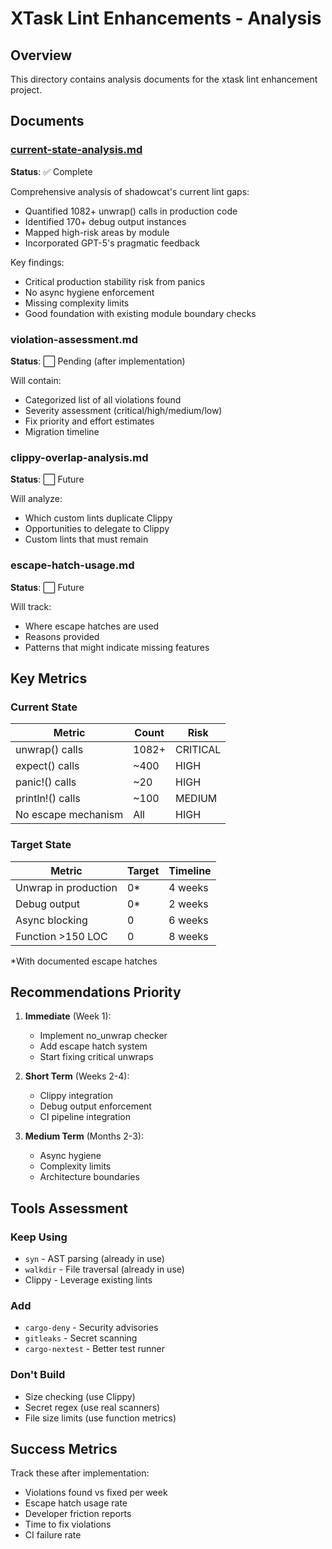 # XTask Lint Enhancements - Analysis

## Overview
This directory contains analysis documents for the xtask lint enhancement project.

## Documents

### [current-state-analysis.md](current-state-analysis.md)
**Status**: ✅ Complete

Comprehensive analysis of shadowcat's current lint gaps:
- Quantified 1082+ unwrap() calls in production code
- Identified 170+ debug output instances
- Mapped high-risk areas by module
- Incorporated GPT-5's pragmatic feedback

Key findings:
- Critical production stability risk from panics
- No async hygiene enforcement
- Missing complexity limits
- Good foundation with existing module boundary checks

### violation-assessment.md
**Status**: ⬜ Pending (after implementation)

Will contain:
- Categorized list of all violations found
- Severity assessment (critical/high/medium/low)
- Fix priority and effort estimates
- Migration timeline

### clippy-overlap-analysis.md
**Status**: ⬜ Future

Will analyze:
- Which custom lints duplicate Clippy
- Opportunities to delegate to Clippy
- Custom lints that must remain

### escape-hatch-usage.md
**Status**: ⬜ Future

Will track:
- Where escape hatches are used
- Reasons provided
- Patterns that might indicate missing features

## Key Metrics

### Current State
| Metric | Count | Risk |
|--------|-------|------|
| unwrap() calls | 1082+ | CRITICAL |
| expect() calls | ~400 | HIGH |
| panic!() calls | ~20 | HIGH |
| println!() calls | ~100 | MEDIUM |
| No escape mechanism | All | HIGH |

### Target State
| Metric | Target | Timeline |
|--------|--------|----------|
| Unwrap in production | 0* | 4 weeks |
| Debug output | 0* | 2 weeks |
| Async blocking | 0 | 6 weeks |
| Function >150 LOC | 0 | 8 weeks |

*With documented escape hatches

## Recommendations Priority

1. **Immediate** (Week 1):
   - Implement no_unwrap checker
   - Add escape hatch system
   - Start fixing critical unwraps

2. **Short Term** (Weeks 2-4):
   - Clippy integration
   - Debug output enforcement
   - CI pipeline integration

3. **Medium Term** (Months 2-3):
   - Async hygiene
   - Complexity limits
   - Architecture boundaries

## Tools Assessment

### Keep Using
- `syn` - AST parsing (already in use)
- `walkdir` - File traversal (already in use)
- Clippy - Leverage existing lints

### Add
- `cargo-deny` - Security advisories
- `gitleaks` - Secret scanning
- `cargo-nextest` - Better test runner

### Don't Build
- Size checking (use Clippy)
- Secret regex (use real scanners)
- File size limits (use function metrics)

## Success Metrics

Track these after implementation:
- Violations found vs fixed per week
- Escape hatch usage rate
- Developer friction reports
- Time to fix violations
- CI failure rate
